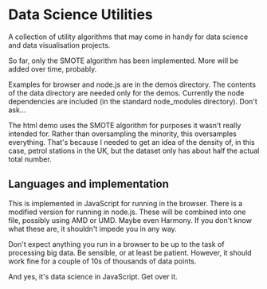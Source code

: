 Data Science Utilities
======================

A collection of utility algorithms that may come in handy for data science and data visualisation projects.

So far, only the SMOTE algorithm has been implemented. More will be added over time, probably.

Examples for browser and node.js are in the demos directory. The contents of the data directory are needed only for the demos.
Currently the node dependencies are included (in the standard node_modules directory). Don't ask...

The html demo uses the SMOTE algorithm for purposes it wasn't really intended for. Rather than oversampling the minority, this oversamples everything.
That's because I needed to get an idea of the density of, in this case, petrol stations in the UK, but the dataset only has about half the actual total number.


Languages and implementation
----------------------------

This is implemented in JavaScript for running in the browser. There is a modified version for running in node.js.
These will be combined into one file, possibly using AMD or UMD. Maybe even Harmony. 
If you don't know what these are, it shouldn't impede you in any way.

Don't expect anything you run in a browser to be up to the task of processing big data. Be sensible, or at least be patient.
However, it should work fine for a couple of 10s of thousands of data points.

And yes, it's data science in JavaScript. Get over it.